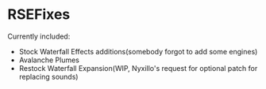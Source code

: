 # RSEFixes
Currently included:
* Stock Waterfall Effects additions(somebody forgot to add some engines)
* Avalanche Plumes
* Restock Waterfall Expansion(WIP, Nyxillo's request for optional patch for replacing sounds)

